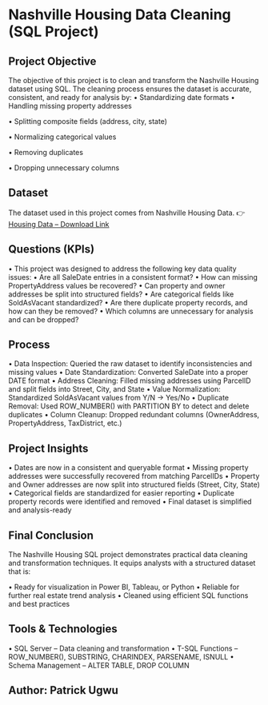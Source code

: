 # Nashville Housing Data Cleaning (SQL Project)


## Project Objective

The objective of this project is to clean and transform the Nashville Housing dataset using SQL.
The cleaning process ensures the dataset is accurate, consistent, and ready for analysis by:
•	Standardizing date formats
•	Handling missing property addresses

•	Splitting composite fields (address, city, state)

•	Normalizing categorical values

•	Removing duplicates

•	Dropping unnecessary columns


## Dataset

The dataset used in this project comes from Nashville Housing Data.
👉 <a href="(https://www.kaggle.com/datasets/tmthyjames/nashville-housing-data)">Housing Data – Download Link</a>


## Questions (KPIs)

•	This project was designed to address the following key data quality issues:
•	Are all SaleDate entries in a consistent format?
•	How can missing PropertyAddress values be recovered?
•	Can property and owner addresses be split into structured fields?
•	Are categorical fields like SoldAsVacant standardized?
•	Are there duplicate property records, and how can they be removed?
•	Which columns are unnecessary for analysis and can be dropped?


## Process

•	Data Inspection: Queried the raw dataset to identify inconsistencies and missing values
•	Date Standardization: Converted SaleDate into a proper DATE format
•	Address Cleaning: Filled missing addresses using ParcelID and split fields into Street, City, and State
•	Value Normalization: Standardized SoldAsVacant values from Y/N → Yes/No
•	Duplicate Removal: Used ROW_NUMBER() with PARTITION BY to detect and delete duplicates
•	Column Cleanup: Dropped redundant columns (OwnerAddress, PropertyAddress, TaxDistrict, etc.)

## Project Insights

•	Dates are now in a consistent and queryable format
•	Missing property addresses were successfully recovered from matching ParcelIDs
•	Property and Owner addresses are now split into structured fields (Street, City, State)
•	Categorical fields are standardized for easier reporting
•	Duplicate property records were identified and removed
•	Final dataset is simplified and analysis-ready

## Final Conclusion

The Nashville Housing SQL project demonstrates practical data cleaning and transformation techniques.
It equips analysts with a structured dataset that is:

•	Ready for visualization in Power BI, Tableau, or Python
•	Reliable for further real estate trend analysis
•	Cleaned using efficient SQL functions and best practices

## Tools & Technologies

•	SQL Server – Data cleaning and transformation
•	T-SQL Functions – ROW_NUMBER(), SUBSTRING, CHARINDEX, PARSENAME, ISNULL
•	Schema Management – ALTER TABLE, DROP COLUMN

## Author: Patrick Ugwu
